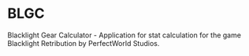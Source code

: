 BLGC
====

Blacklight Gear Calculator - Application for stat calculation for the game Blacklight Retribution by PerfectWorld Studios.